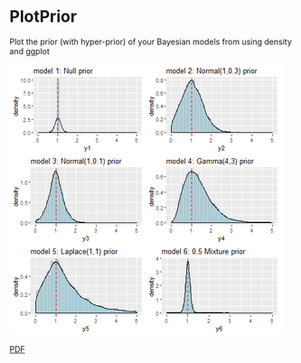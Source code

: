 # PlotPrior
Plot the prior (with hyper-prior) of your Bayesian models from using density and ggplot


![](priordist.png)


<object data="priordist.PDF" type="application/x-pdf" title="SamplePdf" width="500" height="720">
    <a href="priordist.PDF">PDF</a> 
</object>
